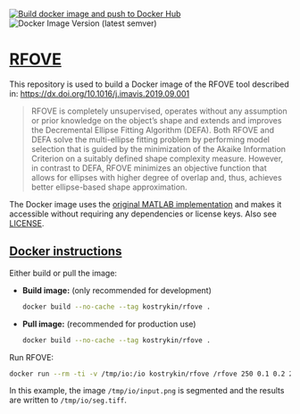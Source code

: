 [![Build docker image and push to Docker Hub](https://github.com/kostrykin/rfove/actions/workflows/build_docker_image.yml/badge.svg)](https://github.com/kostrykin/rfove/actions/workflows/build_docker_image.yml)
![Docker Image Version (latest semver)](https://img.shields.io/docker/v/kostrykin/rfove?label=DockerHub%3A)

# [RFOVE]()

This repository is used to build a Docker image of the RFOVE tool described in: <https://dx.doi.org/10.1016/j.imavis.2019.09.001>

> RFOVE is completely unsupervised, operates without any assumption or prior knowledge on the object’s shape and extends and improves the Decremental Ellipse Fitting Algorithm (DEFA). Both RFOVE and DEFA solve the multi-ellipse fitting problem by performing model selection that is guided by the minimization of the Akaike Information Criterion on a suitably defined shape complexity measure. However, in contrast to DEFA, RFOVE minimizes an objective function that allows for ellipses with higher degree of overlap and, thus, achieves better ellipse-based shape approximation.

The Docker image uses the [original MATLAB implementation](https://de.mathworks.com/matlabcentral/fileexchange/74200-cell-segmentation-rfove-method) and makes it accessible without requiring any dependencies or license keys. Also see [LICENSE](https://github.com/kostrykin/rfove/blob/master/rfove/LICENSE).

## [Docker instructions]()

Either build or pull the image:

- **Build image:** (only recommended for development)
  ```bash
  docker build --no-cache --tag kostrykin/rfove .
  ```
- **Pull image:** (recommended for production use)
  ```bash
  docker build --no-cache --tag kostrykin/rfove .
  ```

Run RFOVE:
```bash
docker run --rm -ti -v /tmp/io:/io kostrykin/rfove /rfove 250 0.1 0.2 201 /io/input.png /io/seg.tiff
```
In this example, the image `/tmp/io/input.png` is segmented and the results are written to `/tmp/io/seg.tiff`.
